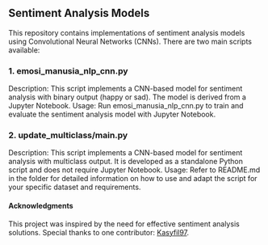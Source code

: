 ## Sentiment Analysis Models
This repository contains implementations of sentiment analysis models using Convolutional Neural Networks (CNNs). There are two main scripts available:

### 1. emosi_manusia_nlp_cnn.py
Description: This script implements a CNN-based model for sentiment analysis with binary output (happy or sad). The model is derived from a Jupyter Notebook.
Usage: Run emosi_manusia_nlp_cnn.py to train and evaluate the sentiment analysis model with Jupyter Notebook.

### 2. update_multiclass/main.py
Description: This script implements a CNN-based model for sentiment analysis with multiclass output. It is developed as a standalone Python script and does not require Jupyter Notebook.
Usage: Refer to README.md in the folder for detailed information on how to use and adapt the script for your specific dataset and requirements.

#### Acknowledgments
This project was inspired by the need for effective sentiment analysis solutions.
Special thanks to one contributor: [Kasyfil97](https://github.com/Kasyfil97).
